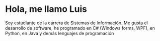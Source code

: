 # Hola, me llamo Luis
Soy estudiante de la carrera de Sistemas de Información.
Me gusta el desarrollo de software, he programado en C# (Windows forms, WPF), en Python, en Java y demás lenguajes de programación
